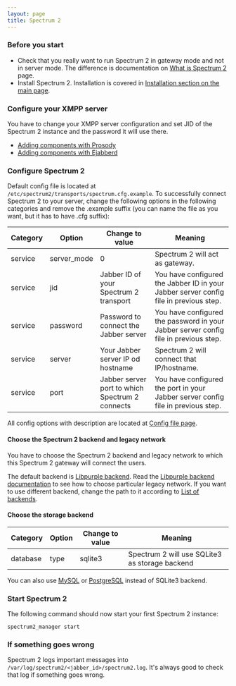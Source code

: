 ```yaml
---
layout: page
title: Spectrum 2
---
```


### Before you start

* Check that you really want to run Spectrum 2 in gateway mode and not in server mode. The difference is documentation on [What is Spectrum 2](http://spectrum.im/documentation/about.html) page.
* Install Spectrum 2.  Installation is covered in [Installation section on the main page](http://spectrum.im/documentation/).

### Configure your XMPP server

You have to change your XMPP server configuration and set JID of the Spectrum 2 instance and the password it will use there.

* [Adding components with Prosody](http://prosody.im/doc/components)
* [Adding components with Ejabberd](http://www.ejabberd.im/node/5134)

### Configure Spectrum 2

Default config file is located at `/etc/spectrum2/transports/spectrum.cfg.example`. To successfully connect Spectrum 2 to your server, change the following options in the following categories and remove the .example suffix (you can name the file as you want, but it has to have .cfg suffix):

Category|Option|Change to value|Meaning
--------|------|---------------|--------
service|server_mode|0| Spectrum 2 will act as gateway.
service|jid|Jabber ID of your Spectrum 2 transport|You have configured the Jabber ID in your Jabber server config file in previous step.
service|password|Password to connect the Jabber server|You have configured the password in your Jabber server config file in previous step.
service|server|Your Jabber server IP od hostname|Spectrum 2 will connect that IP/hostname.
service|port|Jabber server port to which Spectrum 2 connects|You have configured the port in your Jabber server config file in previous step.

All config options with description are located at [Config file page](http://spectrum.im/documentation/configuration/config_file.html).

#### Choose the Spectrum 2 backend and legacy network

You have to choose the Spectrum 2 backend and legacy network to which this Spectrum 2 gateway will connect the users.

The default backend is [Libpurple backend](http://spectrum.im/documentation/backends/libpurple.html). Read the [Libpurple backend documentation](http://hanzz.github.com/libtransport/documentation/backends/libpurple.html) to see how to choose particular legacy network. If you want to use different backend, change the path to it according to [List of backends](http://hanzz.github.com/libtransport/documentation/backends/backends.html).

#### Choose the storage backend

Category| Option| Change to value| Meaning
-|-|-|-
database|type|sqlite3|Spectrum 2 will use SQLite3 as storage backend

You can also use [MySQL](http://spectrum.im/documentation/configuration/mysql.html) or [PostgreSQL](http://hanzz.github.com/libtransport/documentation/configuration/postgresql.html) instead of SQLite3 backend.

### Start Spectrum 2

The following command should now start your first Spectrum 2 instance:

	spectrum2_manager start


### If something goes wrong

Spectrum 2 logs important messages into `/var/log/spectrum2/<jabber_id>/spectrum2.log`. It's always good to check that log if something goes wrong.
